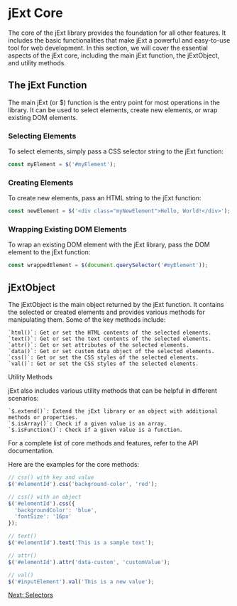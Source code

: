 # jExt Core

The core of the jExt library provides the foundation for all other features. It includes the basic functionalities that make jExt a powerful and easy-to-use tool for web development. In this section, we will cover the essential aspects of the jExt core, including the main jExt function, the jExtObject, and utility methods.

## The jExt Function

The main jExt (or $) function is the entry point for most operations in the library. It can be used to select elements, create new elements, or wrap existing DOM elements.

### Selecting Elements

To select elements, simply pass a CSS selector string to the jExt function:

```javascript
const myElement = $('#myElement');
```

### Creating Elements

To create new elements, pass an HTML string to the jExt function:

```javascript
const newElement = $('<div class="myNewElement">Hello, World!</div>');
```

### Wrapping Existing DOM Elements

To wrap an existing DOM element with the jExt library, pass the DOM element to the jExt function:

```javascript
const wrappedElement = $(document.querySelector('#myElement'));
```

## jExtObject

The jExtObject is the main object returned by the jExt function. It contains the selected or created elements and provides various methods for manipulating them. Some of the key methods include:

    `html()`: Get or set the HTML contents of the selected elements.
    `text()`: Get or set the text contents of the selected elements.
    `attr()`: Get or set attributes of the selected elements.
    `data()`: Get or set custom data object of the selected elements.
    `css()`: Get or set the CSS styles of the selected elements.
    `val()`: Get or set the CSS styles of the selected elements.

Utility Methods

jExt also includes various utility methods that can be helpful in different scenarios:

    `$.extend()`: Extend the jExt library or an object with additional methods or properties.
    `$.isArray()`: Check if a given value is an array.
    `$.isFunction()`: Check if a given value is a function.

For a complete list of core methods and features, refer to the API documentation.

Here are the examples for the core methods:

```javascript
// css() with key and value
$('#elementId').css('background-color', 'red');

// css() with an object
$('#elementId').css({
  'backgroundColor': 'blue',
  'fontSize': '16px'
});

// text()
$('#elementId').text('This is a sample text');

// attr()
$('#elementId').attr('data-custom', 'customValue');

// val()
$('#inputElement').val('This is a new value');
```

[Next: Selectors](selectors.md)